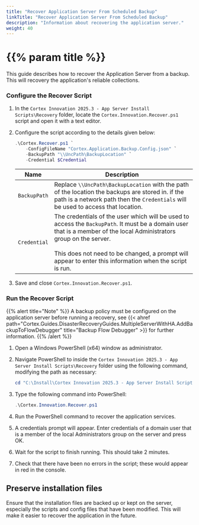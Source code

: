 ```yaml
---
title: "Recover Application Server From Scheduled Backup"
linkTitle: "Recover Application Server From Scheduled Backup"
description: "Information about recovering the application server."
weight: 40
---
```


# {{% param title %}}

This guide describes how to recover the Application Server from a backup. This will recovery the application's reliable collections.

### Configure the Recover Script

1. In the `Cortex Innovation 2025.3 - App Server Install Scripts\Recovery` folder, locate the `Cortex.Innovation.Recover.ps1` script and open it with a text editor.
1. Configure the script according to the details given below:

    ```powershell
    .\Cortex.Recover.ps1 `
        -ConfigFileName "Cortex.Application.Backup.Config.json" `
        -BackupPath "\\UncPath\BackupLocation" `
        -Credential $Credential
    ```

    | Name                                           | Description |
    |------------------------------------------------|-------------|
    |`BackupPath`                                   | Replace `\\UncPath\BackupLocation` with the path of the location the backups are stored in. if the path is a network path then the `Credentials` will be used to access that location.|
    |`Credential` | The credentials of the user which will be used to access the `BackupPath`. It must be a domain user that is a member of the local Administrators group on the server. <br /><br /> This does not need to be changed, a prompt will appear to enter this information when the script is run.|

1. Save and close `Cortex.Innovation.Recover.ps1`.

### Run the Recover Script

{{% alert title="Note" %}}
A backup policy must be configured on the application server before running a recovery, see {{< ahref path="Cortex.Guides.DisasterRecoveryGuides.MultipleServerWithHA.AddBackupToFlowDebugger" title="Backup Flow Debugger" >}} for further information.
{{% /alert %}}

1. Open a Windows PowerShell (x64) window as administrator.
1. Navigate PowerShell to inside the `Cortex Innovation 2025.3 - App Server Install Scripts\Recovery` folder using the following command, modifying the path as necessary:

    ```powershell
    cd "C:\Install\Cortex Innovation 2025.3 - App Server Install Scripts\Recovery"
    ```

1. Type the following command into PowerShell:

    ```powershell
    .\Cortex.Innovation.Recover.ps1
    ```

1. Run the PowerShell command to recover the application services.
1. A credentials prompt will appear. Enter credentials of a domain user that is a member of the local Administrators group on the server and press OK.
1. Wait for the script to finish running. This should take 2 minutes.
1. Check that there have been no errors in the script; these would appear in red in the console.

## Preserve installation files

Ensure that the installation files are backed up or kept on the server, especially the scripts and config files that have been modified. This will make it easier to recover the application in the future.
